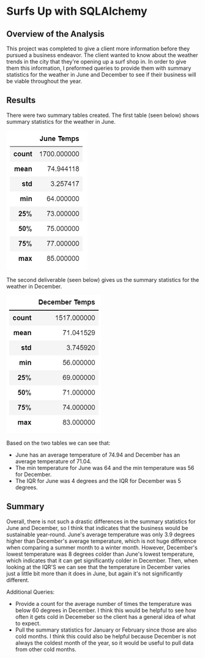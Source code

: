 # Surfs Up with SQLAlchemy

## Overview of the Analysis
This project was completed to give a client more information before they pursued a business endeavor. The client wanted to know about the weather trends in the city that they're opening up a surf shop in. In order to give them this information, I preformed queries to provide them with summary statistics for the weather in June and December to see if their business will be viable throughout the year. 

## Results
There were two summary tables created. The first table (seen below) shows summary statistics for the weather in June.

![June Temperature](https://github.com/naomishields/surfs_up/blob/main/Resources/june_Temps.png)

The second deliverable (seen below) gives us the summary statistics for the weather in December.

![December Temperature](https://github.com/naomishields/surfs_up/blob/main/Resources/dec_Temps.png)

Based on the two tables we can see that:
* June has an average temperature of 74.94 and December has an average temperature of 71.04. 
* The min temperature for June was 64 and the min temperature was 56 for December.
* The IQR for June was 4 degrees and the IQR for December was 5 degrees. 

## Summary 
Overall, there is not such a drastic differences in the summary statistics for June and December, so I think that indicates that the business would be sustainable year-round. June's average temperature was only 3.9 degrees higher than December's average temperature, which is not huge difference when comparing a summer month to a winter month. However, December's lowest temperature was 8 degrees colder than June's lowest temperature, which indicates that it can get significantly colder in December. Then, when looking at the IQR'S we can see that the temperature in December varies just a little bit more than it does in June, but again it's not significantly different. 


Additional Queries:
* Provide a count for the average number of times the temperature was below 60 degrees in December. I think this would be helpful to see how often it gets cold in Decemeber so the client has a general idea of what to expect.
* Pull the summary statistics for January or February since those are also cold months. I think this could also be helpful because December is not always the coldest month of the year, so it would be useful to pull data from other cold months. 
